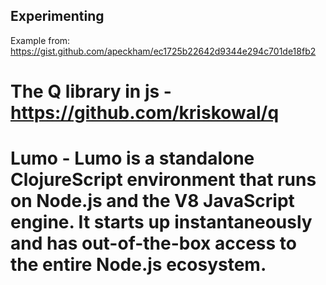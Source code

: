 ## Experimenting

Example from: https://gist.github.com/apeckham/ec1725b22642d9344e294c701de18fb2



# The Q library in js - https://github.com/kriskowal/q


# Lumo - Lumo is a standalone ClojureScript environment that runs on Node.js and the V8 JavaScript engine. It starts up instantaneously and has out-of-the-box access to the entire Node.js ecosystem.

